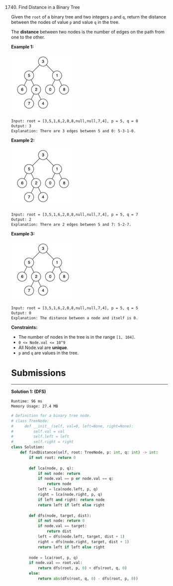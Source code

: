 1740. Find Distance in a Binary Tree

Given the `root` of a binary tree and two integers `p` and `q`, return the distance between the nodes of value `p` and value `q` in the tree.

The **distance** between two nodes is the number of edges on the path from one to the other.

 

**Example 1:**

![1740_binarytree.png](img/1740_binarytree.png)
```
Input: root = [3,5,1,6,2,0,8,null,null,7,4], p = 5, q = 0
Output: 3
Explanation: There are 3 edges between 5 and 0: 5-3-1-0.
```

**Example 2:**

![1740_binarytree.png](img/1740_binarytree.png)
```
Input: root = [3,5,1,6,2,0,8,null,null,7,4], p = 5, q = 7
Output: 2
Explanation: There are 2 edges between 5 and 7: 5-2-7.
```

**Example 3:**

![1740_binarytree.png](img/1740_binarytree.png)
```
Input: root = [3,5,1,6,2,0,8,null,null,7,4], p = 5, q = 5
Output: 0
Explanation: The distance between a node and itself is 0.
```

**Constraints:**

* The number of nodes in the tree is in the range `[1, 104]`.
* `0 <= Node.val <= 10^9`
* All Node.val are **unique**.
* `p` and `q` are values in the tree.

# Submissions
---
**Solution 1: (DFS)**
```
Runtime: 96 ms
Memory Usage: 27.4 MB
```
```python
# Definition for a binary tree node.
# class TreeNode:
#     def __init__(self, val=0, left=None, right=None):
#         self.val = val
#         self.left = left
#         self.right = right
class Solution:
    def findDistance(self, root: TreeNode, p: int, q: int) -> int:
        if not root: return 0

        def lca(node, p, q):
            if not node: return
            if node.val == p or node.val == q:
                return node
            left = lca(node.left, p, q)
            right = lca(node.right, p, q)
            if left and right: return node
            return left if left else right

        def dfs(node, target, dist):
            if not node: return 0
            if node.val == target:
                return dist
            left = dfs(node.left, target, dist + 1)
            right = dfs(node.right, target, dist + 1)
            return left if left else right

        node = lca(root, p, q)
        if node.val == root.val:
            return dfs(root, p, 0) + dfs(root, q, 0)
        else:
            return abs(dfs(root, q, 0) - dfs(root, p, 0))
```